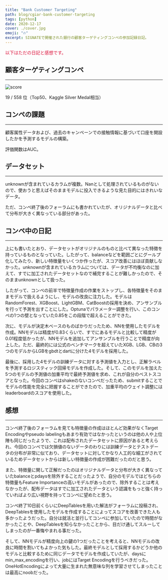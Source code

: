 ```yaml
---
title: "Bank Customer Targeting"
path: blog/cgiar-bank-customer-targeting
tags: [python]
date: 2020-12-17
cover: ./cover.jpg
emoji: "🔥"
excerpt: SIGNATEで開催された銀行の顧客ターゲティングコンペの参加記録日記。
---
```


<p style="color: crimson">以下はただの日記と感想です。</p>

## 顧客ターゲティングコンペ
---
![score](https://user-images.githubusercontent.com/43092452/116044471-ec5bf500-a6ab-11eb-9379-de4658aaf8b4.jpg)

19 / 558 位（Top50、Kaggle Silver Medal相当）

## コンペの課題
---
顧客属性データおよび、過去のキャンペーンでの接触情報に基づいて口座を開設したかを予測するモデルの構築。

評価関数はAUC。
## データセット
---
unknownが含まれているカラムが複数。Nanとして処理されているものがないので、使おうと思えばそのままモデルに投入できるような見た目的にはきれいなデータ。

ただ、コンペ終了後のフォーラムにも書かれていたが、オリジナルデータと比べて分布が大きく異なっている部分があった。
## コンペ中の日記
---
上にも書いたとおり、データセットがオリジナルのものと比べて異なった特徴を持っているものとなっていた。したがって、balanceなどを範囲ごとにグールプ化してみたり、新しい特徴量をいくつか作ったが、スコア改善にはほぼ貢献しなかった。unknownが含まれているカラムについては、データが不均衡なのに加えて、すでに加工されたデータセットなので補完することが難しかったので、そのままunknownとして扱った。

したがって、コンペの前半で特徴量作成の作業をストップし、各特徴量をそのままモデルで扱えるようにし、モデルの改良に注力した。モデルはRandomForest、XGBoost、LightGBM、CatBoostの採用を決め、アンサンブルを行って予測を出すことにした。Optunaでパラメーター調整を行い、このコンペの1つの壁となっていた0.85をこの段階で超えることができた。

次に、モデルが決定木ベースのものばかりだったため、NNを使用したモデルを作成。NNモデルは精度が0.83くらいで、すでにあるモデルと比較して精度が0.01程度低かったが、NNモデルを追加してアンサンブルを行うことで精度が向上した。ただ、最終的には公式のベンチマークを超えていたXGB、LGB、CBの3つのモデルからLGBをgbdtとdartに分けた4モデルを採用した。

最後に、採用した4モデルの訓練データに対する予測値を入力とし、正解ラベルを予測するロジスティック回帰モデルを作成した。そして、このモデルを加えた5つのモデルの予測値の加重平均で最終予測値を求め、これが自分のベストスコアとなった。今回のコンペはshakeのないコンペだったため、submitすることでモデルの性能を完全に把握することができたので、加重平均のウェイト調整にはleaderboardのスコアを使用した。

## 感想
---
コンペ終了後のフォーラムを見ても特徴量の作成はほとんど効果がなくTarget Encodingやpseudo labelingもあまり有効ではなかったというのは他の人や上位陣も同じだったようで、これは配布されたデータセットに原因があると考えられ、今回のコンペでは欠損値のないデータのわりには訓練データとテストデータの分布が非常に似ており、データセットに対してかなり人工的な細工がされているためデータセットからは新しい特徴量の作成が困難だったのだと思う。

また、特徴量に関して正解だったのはオリジナルデータと分布が大きく異なっていたbalanceとpdaysを除外することだったようで、自分のモデルではどちらの特徴量もFeature Importanceの高いモデルがあったので、除外することは考えなかったが、配布データはすでに加工されたデータという認識をもっと強く持っていればより広い視野を持ってコンペに望めたと思う。

コンペ終了10日前くらいにDeepTablesを用いた解法がフォーラムに投稿され、DeepTablesを使用したモデルを作成することによってスコアを改善できた人も多かったようだった。自分は就活と並行してコンペに参加していたので時間がなかったことや、DeepTablesを知らなかったことから、目だけ通してスルーしてしまったのが一番悔やまれる事だった。

そして、NNモデルが精度向上の鍵の1つだったことを考えると、NNモデルの改良に時間を割いてもよかった気もした。最終モデルとして採用するかどうか他のモデルと比較するために同じデータでモデルを作成していたが、daysにmin_max_encodingを行い、jobにはTarget Encodingを行うべきだった。OneHotEncodingによって大量に生まれた無意味な列を学習させてしまったことは最高にnoobだった。
